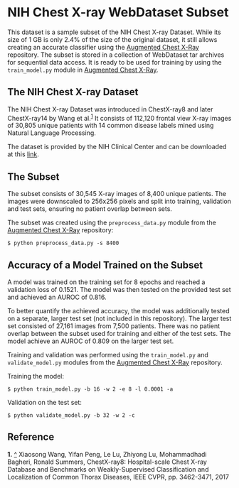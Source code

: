 # NIH Chest X-ray WebDataset Subset

This dataset is a sample subset of the NIH Chest X-ray Dataset. While its size
of 1 GB is only 2.4% of the size of the original dataset, it still allows
creating an accurate classifier using the
[Augmented Chest X-Ray](https://github.com/MichaelNoya/augmented-chest-xray)
repository. The subset is stored in a collection of WebDataset tar archives for
sequential data access. It is ready to be used for training by using the
`train_model.py` module in
[Augmented Chest X-Ray](https://github.com/MichaelNoya/augmented-chest-xray).

## The NIH Chest X-ray Dataset
The NIH Chest X-ray Dataset was introduced in ChestX-ray8 and later
ChestX-ray14 by Wang et al.<sup id="ref1">[1](#foot1)</sup> It consists of
112,120 frontal view X-ray images of 30,805 unique patients with 14 common
disease labels mined using Natural Language Processing.

The dataset is provided by the NIH Clinical Center and can be downloaded at
this [link](https://nihcc.app.box.com/v/ChestXray-NIHCC).

## The Subset
The subset consists of 30,545 X-ray images of 8,400 unique patients. The images
were downscaled to 256x256 pixels and split into training, validation and
test sets, ensuring no patient overlap between sets.

The subset was created using the `preprocess_data.py` module from the
[Augmented Chest X-Ray](https://github.com/MichaelNoya/augmented-chest-xray)
repository:
```shell
$ python preprocess_data.py -s 8400
```

## Accuracy of a Model Trained on the Subset
A model was trained on the training set for 8 epochs and reached a validation
loss of 0.1521. The model was then tested on the provided test set and achieved
an AUROC of 0.816.

To better quantify the achieved accuracy, the model was additionally tested on
a separate, larger test set (not included in this repository). The larger test
set consisted of 27,161 images from 7,500 patients. There was no patient
overlap between the subset used for training and either of the test sets. The
model achieve an AUROC of 0.809 on the larger test set.

Training and validation was performed using the `train_model.py` and
`validate_model.py` modules from the
[Augmented Chest X-Ray](https://github.com/MichaelNoya/augmented-chest-xray)
repository.

Training the model:
```shell
$ python train_model.py -b 16 -w 2 -e 8 -l 0.0001 -a
```

Validation on the test set:
```shell
$ python validate_model.py -b 32 -w 2 -c
```

## Reference <a name="reference"></a>

<b id="foot1">1.</b> [^](#ref1) Xiaosong Wang, Yifan Peng, Le Lu, Zhiyong Lu,
Mohammadhadi Bagheri, Ronald Summers, ChestX-ray8: Hospital-scale Chest X-ray
Database and Benchmarks on Weakly-Supervised Classification and Localization of
Common Thorax Diseases, IEEE CVPR, pp. 3462-3471, 2017